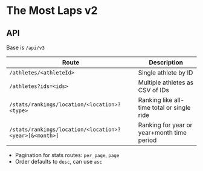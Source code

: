 # The Most Laps v2

## API

Base is `/api/v3`

|Route|Description|
|-----|-----------|
|`/athletes/<athleteId>`|Single athlete by ID|
|`/athletes?ids=<ids>`|Multiple athletes as CSV of IDs|
|`/stats/rankings/location/<location>?<type>`|Ranking like all-time total or single ride|
|`/stats/rankings/location/<location>?<year>[&<month>]`|Ranking for year or year+month time period|

* Pagination for stats routes: `per_page`, `page`
* Order defaults to `desc`, can use `asc`

